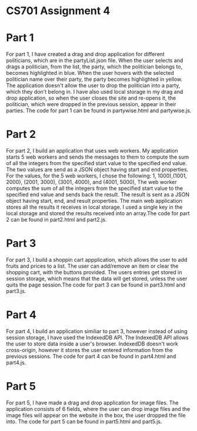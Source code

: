 # CS701 Assignment 4

# Part 1

For part 1, I have created a drag and drop application for different politicians, which are in the partyList.json file. When the user selects and drags a politician, from the list, the party, which the politician belongs to, becomes highlighted in blue. When the user hovers with the selected politician name over their party, the party becomes highlighted in yellow. The application doesn't allow the user to drop the politician into a party, which they don't belong in. I have also used local storage in my drag and drop application, so when the user closes the site and re-opens it, the politician, which were dropped in the previous session, appear in their parties. The code for part 1 can be found in partywise.html and partywise.js.

# Part 2

For part 2, I build an application that uses web workers. My application starts 5 web workers and sends the messages to them to compute the sum of all the integers from the specified start value to the specified end value. The two values are send as a JSON object having start and end properties. For the values, for the 5 web workers, I chose the following: 1, 1000),(1001, 2000), (2001, 3000), (3001, 4000), and (4001, 5000), The web worker computes the sum of all the integers from the specified start value to the specified end value and sends back the result. The result is sent as a JSON object having start, end, and result properties. The main web application stores all the results it receives in local storage. I used a single key in the local storage and stored the results received into an array.The code for part 2 can be found in part2.html and part2.js.

# Part 3

For part 3, I build a shoppin cart appplication, which allows the user to add fruits and prices to a list. The user can add/remove an item or clear the shopping cart, with the buttons provided. The users entries get stored in session storage, which means that the data will get stored, unless the user quits the page session.The code for part 3 can be found in part3.html and part3.js.

# Part 4

For part 4, I build an application similiar to part 3, however instead of using session storage, I have used the IndexedDB API. The IndexedDB API allows the user to store data inside a user's browser. IndexedDB doesn't work cross-origin, however it stores the user entered information from the previous sessions. The code for part 4 can be found in part4.html and part4.js.

# Part 5

For part 5, I have made a drag and drop application for image files. The application consists of 6 fields, where the user can drop image files and the image files will appear on the website in the box, the user dropped the file into. The code for part 5 can be found in part5.html and part5.js.


